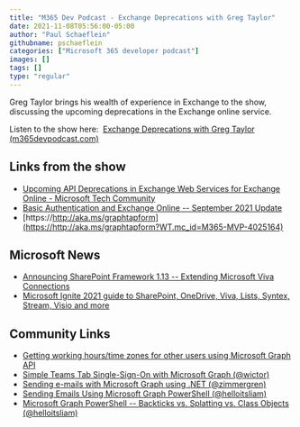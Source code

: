```yaml
---
title: "M365 Dev Podcast - Exchange Deprecations with Greg Taylor"
date: 2021-11-08T05:56:00-05:00
author: "Paul Schaeflein"
githubname: pschaeflein
categories: ["Microsoft 365 developer podcast"]
images: []
tags: []
type: "regular"
---
```


Greg Taylor brings his wealth of experience in Exchange to the show,
discussing the upcoming deprecations in the Exchange online service.

Listen to the show here:  [Exchange Deprecations with Greg Taylor
(m365devpodcast.com)](https://www.m365devpodcast.com/e/exchange-deprecations-with-greg-taylor/)


## Links from the show

-   [Upcoming API Deprecations in Exchange Web Services for Exchange
    Online - Microsoft Tech
    Community](https://techcommunity.microsoft.com/t5/exchange-team-blog/upcoming-api-deprecations-in-exchange-web-services-for-exchange/ba-p/2813925?WT.mc_id=M365-MVP-4025164)
-   [Basic Authentication and Exchange Online -- September 2021
    Update](https://techcommunity.microsoft.com/t5/exchange-team-blog/basic-authentication-and-exchange-online-september-2021-update/ba-p/2772210?WT.mc_id=M365-MVP-4025164)
-   [https://http://aka.ms/graphtapform](https://http://aka.ms/graphtapform?WT.mc_id=M365-MVP-4025164)

## Microsoft News 

-   [Announcing SharePoint Framework 1.13 -- Extending Microsoft Viva
    Connections](https://devblogs.microsoft.com/microsoft365dev/announcing-sharepoint-framework-1-13-extending-microsoft-viva-connections/?WT.mc_id=M365-MVP-4025164)
-   [Microsoft Ignite 2021 guide to SharePoint, OneDrive, Viva, Lists,
    Syntex, Stream, Visio and
    more](https://techcommunity.microsoft.com/t5/microsoft-sharepoint-blog/microsoft-ignite-2021-guide-to-sharepoint-onedrive-viva-lists/ba-p/2853103?WT.mc_id=M365-MVP-4025164)

## Community Links 

-   [Getting working hours/time zones for other users using Microsoft
    Graph
    API](https://techcommunity.microsoft.com/t5/microsoft-365-pnp-blog/getting-the-working-hours-time-zones-for-other-users-using/ba-p/2852687?WT.mc_id=M365-MVP-4025164)
-   [Simple Teams Tab Single-Sign-On with Microsoft Graph
    (\@wictor)](https://www.wictorwilen.se/blog/simple-teams-tab-single-sign-on-with-microsoft-graph/)
-   [Sending e-mails with Microsoft Graph using .NET
    (\@zimmergren)](https://zimmergren.net/sending-e-mails-using-microsoft-graph-using-dotnet/)
-   [Sending Emails Using Microsoft Graph PowerShell
    (\@helloitsliam)](https://helloitsliam.com/2021/10/18/sending-emails-using-microsoft-graph-powershell/)
-   [Microsoft Graph PowerShell -- Backticks vs. Splatting vs. Class
    Objects
    (\@helloitsliam)](https://helloitsliam.com/2021/10/22/microsoft-graph-powershell-backticks-vs-splatting-vs-class-objects/)
